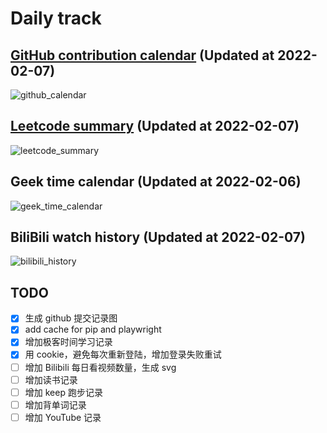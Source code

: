 # Daily track

## [GitHub contribution calendar](https://github.com/j178) (Updated at 2022-02-07)
![github_calendar](https://s2.loli.net/2022/02/07/lIUhMwvmBTGxFPg.png)

## [Leetcode summary](https://leetcode-cn.com/u/j178) (Updated at 2022-02-07)
![leetcode_summary](https://s2.loli.net/2022/02/07/gwNljCOnm8LUYQx.png)

## Geek time calendar (Updated at 2022-02-06)
![geek_time_calendar](https://s2.loli.net/2022/02/06/KY7W2ru5BJSOfpj.png)

## BiliBili watch history (Updated at 2022-02-07)
![bilibili_history]()


## TODO
- [x] 生成 github 提交记录图
- [x] add cache for pip and playwright
- [x] 增加极客时间学习记录
- [x] 用 cookie，避免每次重新登陆，增加登录失败重试
- [ ] 增加 Bilibili 每日看视频数量，生成 svg
- [ ] 增加读书记录
- [ ] 增加 keep 跑步记录
- [ ] 增加背单词记录
- [ ] 增加 YouTube 记录
